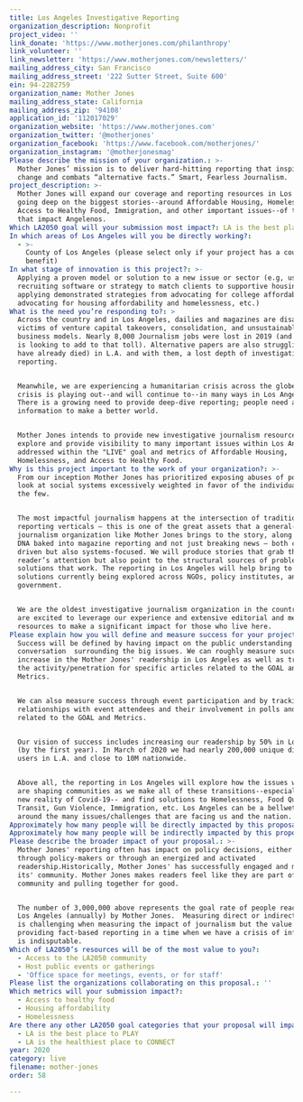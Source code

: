 ```yaml
---
title: Los Angeles Investigative Reporting
organization_description: Nonprofit
project_video: ''
link_donate: 'https://www.motherjones.com/philanthropy'
link_volunteer: ''
link_newsletter: 'https://www.motherjones.com/newsletters/'
mailing_address_city: San Francisco
mailing_address_street: '222 Sutter Street, Suite 600'
ein: 94-2282759
organization_name: Mother Jones
mailing_address_state: California
mailing_address_zip: '94108'
application_id: '112017029'
organization_website: 'https://www.motherjones.com'
organization_twitter: '@motherjones'
organization_facebook: 'https://www.facebook.com/motherjones/'
organization_instagram: '@motherjonesmag'
Please describe the mission of your organization.: >-
  Mother Jones’ mission is to deliver hard-hitting reporting that inspires
  change and combats “alternative facts.” Smart, Fearless Journalism.
project_description: >-
  Mother Jones will expand our coverage and reporting resources in Los Angeles,
  going deep on the biggest stories--around Affordable Housing, Homelessness,
  Access to Healthy Food, Immigration, and other important issues--of the moment
  that impact Angelenos.
Which LA2050 goal will your submission most impact?: LA is the best place to LIVE
In which areas of Los Angeles will you be directly working?:
  - >-
    County of Los Angeles (please select only if your project has a countywide
    benefit)
In what stage of innovation is this project?: >-
  Applying a proven model or solution to a new issue or sector (e.g, using a job
  recruiting software or strategy to match clients to supportive housing sites,
  applying demonstrated strategies from advocating for college affordability to
  advocating for housing affordability and homelessness, etc.)
What is the need you’re responding to?: >
  Across the country and in Los Angeles, dailies and magazines are disappearing,
  victims of venture capital takeovers, consolidation, and unsustainable
  business models. Nearly 8,000 Journalism jobs were lost in 2019 (and Covd-19
  is looking to add to that toll). Alternative papers are also struggling (or
  have already died) in L.A. and with them, a lost depth of investigative
  reporting.


  Meanwhile, we are experiencing a humanitarian crisis across the globe and this
  crisis is playing out--and will continue to--in many ways in Los Angeles.
  There is a growing need to provide deep-dive reporting; people need actionable
  information to make a better world.


  Mother Jones intends to provide new investigative journalism resources to
  explore and provide visibility to many important issues within Los Angeles,
  addressed within the "LIVE" goal and metrics of Affordable Housing,
  Homelessness, and Access to Healthy Food.
Why is this project important to the work of your organization?: >-
  From our inception Mother Jones has prioritized exposing abuses of power; we
  look at social systems excessively weighted in favor of the individual gain of
  the few. 


  The most impactful journalism happens at the intersection of traditional
  reporting verticals – this is one of the great assets that a general-purpose
  journalism organization like Mother Jones brings to the story, along with a
  DNA baked into magazine reporting and not just breaking news – both character
  driven but also systems-focused. We will produce stories that grab the
  reader’s attention but also point to the structural sources of problems and
  solutions that work. The reporting in Los Angeles will help bring to light the
  solutions currently being explored across NGOs, policy institutes, and
  government.


  We are the oldest investigative journalism organization in the country and we
  are excited to leverage our experience and extensive editorial and media
  resources to make a significant impact for those who live here.
Please explain how you will define and measure success for your project.: >
  Success will be defined by having impact on the public understanding and
  conversation  surrounding the big issues. We can roughly measure success by an
  increase in the Mother Jones' readership in Los Angeles as well as tracking
  the activity/penetration for specific articles related to the GOAL and
  Metrics.  


  We can also measure success through event participation and by tracking the
  relationships with event attendees and their involvement in polls and surveys
  related to the GOAL and Metrics.


  Our vision of success includes increasing our readership by 50% in Los Angeles
  (by the first year). In March of 2020 we had nearly 200,000 unique digital
  users in L.A. and close to 10M nationwide.


  Above all, the reporting in Los Angeles will explore how the issues we face
  are shaping communities as we make all of these transitions--especially in the
  new reality of Covid-19-- and find solutions to Homelessness, Food Quality,
  Transit, Gun Violence, Immigration, etc. Los Angeles can be a bellwether
  around the many issues/challenges that are facing us and the nation.
Approximately how many people will be directly impacted by this proposal?: '3000000'
Approximately how many people will be indirectly impacted by this proposal?: ''
Please describe the broader impact of your proposal.: >-
  Mother Jones' reporting often has impact on policy decisions, either directly
  through policy-makers or through an energized and activated
  readership.Historically, Mother Jones' has successfully engaged and mobilized
  its' community. Mother Jones makes readers feel like they are part of a
  community and pulling together for good.


  The number of 3,000,000 above represents the goal rate of people reached in
  Los Angeles (annually) by Mother Jones.  Measuring direct or indirect impact
  is challenging when measuring the impact of journalism but the value of
  providing fact-based reporting in a time when we have a crisis of information
  is indisputable.
Which of LA2050’s resources will be of the most value to you?:
  - Access to the LA2050 community
  - Host public events or gatherings
  - 'Office space for meetings, events, or for staff'
Please list the organizations collaborating on this proposal.: ''
Which metrics will your submission impact?:
  - Access to healthy food
  - Housing affordability
  - Homelessness
Are there any other LA2050 goal categories that your proposal will impact?:
  - LA is the best place to PLAY
  - LA is the healthiest place to CONNECT
year: 2020
category: live
filename: mother-jones
order: 58

---
```

